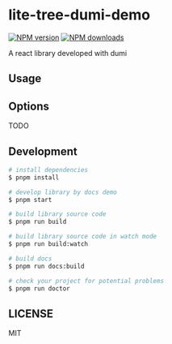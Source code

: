 # lite-tree-dumi-demo

[![NPM version](https://img.shields.io/npm/v/lite-tree-dumi-demo.svg?style=flat)](https://npmjs.org/package/lite-tree-dumi-demo)
[![NPM downloads](http://img.shields.io/npm/dm/lite-tree-dumi-demo.svg?style=flat)](https://npmjs.org/package/lite-tree-dumi-demo)

A react library developed with dumi

## Usage



## Options

TODO

## Development

```bash
# install dependencies
$ pnpm install

# develop library by docs demo
$ pnpm start

# build library source code
$ pnpm run build

# build library source code in watch mode
$ pnpm run build:watch

# build docs
$ pnpm run docs:build

# check your project for potential problems
$ pnpm run doctor
```

## LICENSE

MIT

